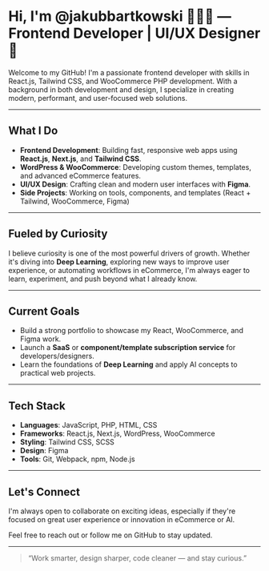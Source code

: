 # Hi, I'm @jakubbartkowski 👨🏻‍💻 — Frontend Developer | UI/UX Designer 🌱

Welcome to my GitHub! I'm a passionate frontend developer with skills in React.js, Tailwind CSS, and WooCommerce PHP development. With a background in both development and design, I specialize in creating modern, performant, and user-focused web solutions.

---

## What I Do

- **Frontend Development**: Building fast, responsive web apps using **React.js**, **Next.js**, and **Tailwind CSS**.
- **WordPress & WooCommerce**: Developing custom themes, templates, and advanced eCommerce features.
- **UI/UX Design**: Crafting clean and modern user interfaces with **Figma**.
- **Side Projects**: Working on tools, components, and templates (React + Tailwind, WooCommerce, Figma)

---

## Fueled by Curiosity

I believe curiosity is one of the most powerful drivers of growth. Whether it's diving into **Deep Learning**, exploring new ways to improve user experience, or automating workflows in eCommerce, I'm always eager to learn, experiment, and push beyond what I already know.

---

## Current Goals

- Build a strong portfolio to showcase my React, WooCommerce, and Figma work.
- Launch a **SaaS** or **component/template subscription service** for developers/designers.
- Learn the foundations of **Deep Learning** and apply AI concepts to practical web projects.

---

## Tech Stack

- **Languages**: JavaScript, PHP, HTML, CSS
- **Frameworks**: React.js, Next.js, WordPress, WooCommerce
- **Styling**: Tailwind CSS, SCSS
- **Design**: Figma
- **Tools**: Git, Webpack, npm, Node.js

---

## Let's Connect

I'm always open to collaborate on exciting ideas, especially if they're focused on great user experience or innovation in eCommerce or AI.

Feel free to reach out or follow me on GitHub to stay updated.

---

> “Work smarter, design sharper, code cleaner — and stay curious.”


<!---
Jakubbartkowski/Jakubbartkowski is a ✨ special ✨ repository because its `README.md` (this file) appears on your GitHub profile.
You can click the Preview link to take a look at your changes.
--->
